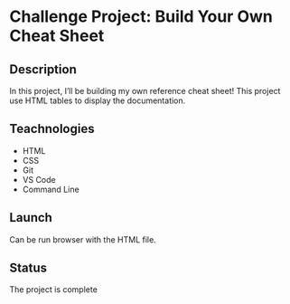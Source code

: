 # Challenge Project: Build Your Own Cheat Sheet
## Description
 In this project, I’ll be building my own reference cheat sheet!
 This project  use HTML tables to display the documentation. 
## Teachnologies
+ HTML
+ CSS
+ Git
+ VS Code
+ Command Line


## Launch
Can be run   browser  with the HTML file.

## Status
The project is complete